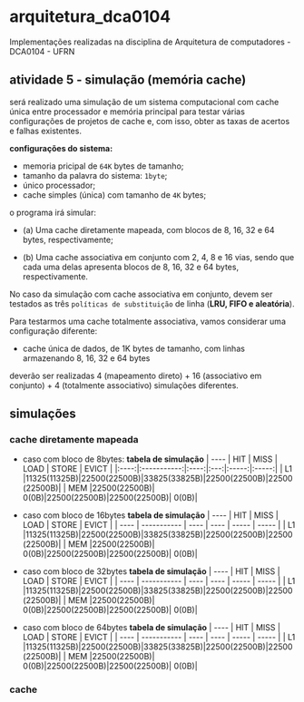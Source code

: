 # arquitetura_dca0104
Implementações realizadas na disciplina de Arquitetura de computadores - DCA0104 - UFRN

## atividade 5 - simulação (memória cache)

será realizado uma simulação de um sistema computacional com cache única entre processador e memória principal para testar várias configurações de projetos de cache e, com isso, obter as taxas de acertos e falhas existentes.

**configurações do sistema:**
- memoria pricipal de `64K` bytes de tamanho;
- tamanho da palavra do sistema: `1byte`;
- único processador;
- cache simples (única) com tamanho de `4K` bytes;

o programa irá simular:

- (a) Uma cache diretamente mapeada, com blocos de 8, 16, 32 e 64 bytes, respectivamente;

- (b) Uma cache associativa em conjunto com 2, 4, 8 e 16 vias, sendo que cada uma delas apresenta blocos de 8, 16, 32 e 64 bytes, respectivamente.

No caso da simulação com cache associativa em conjunto, devem ser testados as três `políticas de substituição` de linha (**LRU, FIFO e aleatória**).

Para testarmos uma cache totalmente associativa, vamos considerar uma configuração diferente:
- cache única de dados, de 1K bytes de tamanho, com linhas armazenando 8, 16, 32 e 64 bytes

deverão ser realizadas 4 (mapeamento direto) + 16 (associativo em conjunto) + 4 (totalmente associativo) simulações diferentes.

## simulações

### cache diretamente mapeada


- caso com bloco de 8bytes:
**tabela de simulação**
| ---- |     HIT     | MISS        | LOAD        | STORE       | EVICT       |
|:----:|:-----------:|:----:|:---:|:-----:|:-----:|
|  L1  |11325(11325B)|22500(22500B)|33825(33825B)|22500(22500B)|22500(22500B)|
|  MEM |22500(22500B)|        0(0B)|22500(22500B)|22500(22500B)|        0(0B)|


- caso com bloco de 16bytes
**tabela de simulação**
| ---- |     HIT     | MISS        | LOAD        | STORE       | EVICT       |
| ---- | ----------- | ----        | ----        | -----       | -----       |
|  L1  |11325(11325B)|22500(22500B)|33825(33825B)|22500(22500B)|22500(22500B)|
|  MEM |22500(22500B)|        0(0B)|22500(22500B)|22500(22500B)|        0(0B)|


- caso com bloco de 32bytes
**tabela de simulação**
| ---- |     HIT     | MISS        | LOAD        | STORE       | EVICT       |
| ---- | ----------- | ----        | ----        | -----       | -----       |
|  L1  |11325(11325B)|22500(22500B)|33825(33825B)|22500(22500B)|22500(22500B)|
|  MEM |22500(22500B)|        0(0B)|22500(22500B)|22500(22500B)|        0(0B)|


- caso com bloco de 64bytes
**tabela de simulação**
| ---- |     HIT     | MISS        | LOAD        | STORE       | EVICT       |
| ---- | ----------- | ----        | ----        | -----       | -----       |
|  L1  |11325(11325B)|22500(22500B)|33825(33825B)|22500(22500B)|22500(22500B)|
|  MEM |22500(22500B)|        0(0B)|22500(22500B)|22500(22500B)|        0(0B)|


### cache 